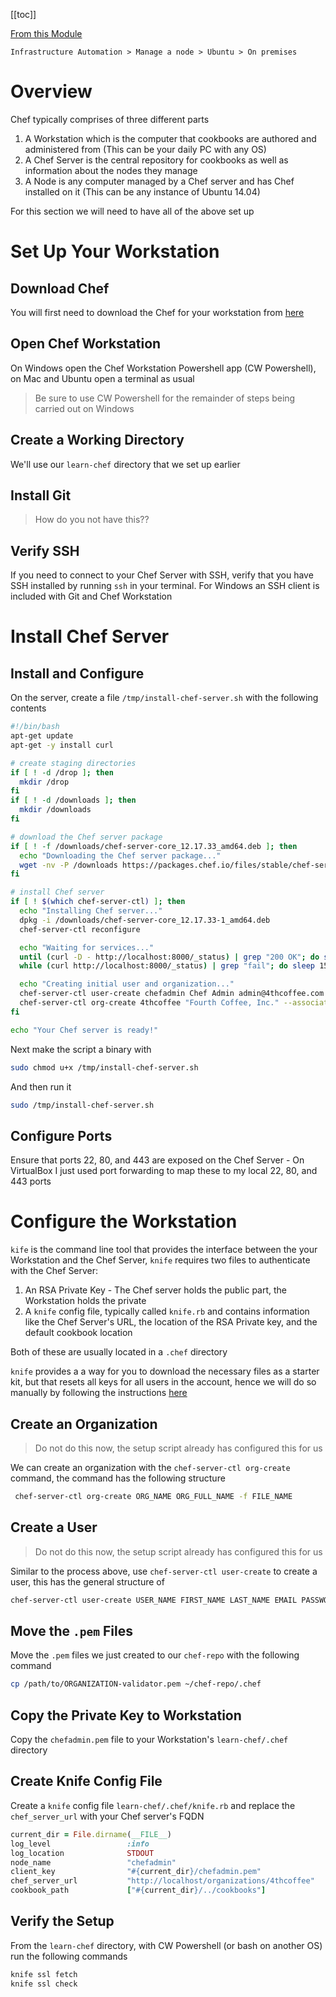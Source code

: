 [[toc]]

[From this Module](https://learn.chef.io/modules/manage-a-node-chef-server/ubuntu/bring-your-own-system#/)

```
Infrastructure Automation > Manage a node > Ubuntu > On premises
``` 

# Overview

Chef typically comprises of three different parts

1. A Workstation which is the computer that cookbooks are authored and administered from (This can be your daily PC with any OS)
2. A Chef Server is the central repository for cookbooks as well as information about the nodes they manage
3. A Node is any computer managed by a Chef server and has Chef installed on it (This can be any instance of Ubuntu 14.04)

For this section we will need to have all of the above set up

# Set Up Your Workstation

## Download Chef

You will first need to download the Chef for your workstation from [here](https://downloads.chef.io/chef-workstation/)

## Open Chef Workstation

On Windows open the Chef Workstation Powershell app (CW Powershell), on Mac and Ubuntu open a terminal as usual

> Be sure to use CW Powershell for the remainder of steps being carried out on Windows

## Create a Working Directory

We'll use our `learn-chef` directory that we set up earlier

## Install Git

> How do you not have this??

## Verify SSH

If you need to connect to your Chef Server with SSH, verify that you have SSH installed by running `ssh` in your terminal. For Windows an SSH client is included with Git and Chef Workstation

# Install Chef Server

## Install and Configure

On the server, create a file `/tmp/install-chef-server.sh` with the following contents

```bash
#!/bin/bash
apt-get update
apt-get -y install curl

# create staging directories
if [ ! -d /drop ]; then
  mkdir /drop
fi
if [ ! -d /downloads ]; then
  mkdir /downloads
fi

# download the Chef server package
if [ ! -f /downloads/chef-server-core_12.17.33_amd64.deb ]; then
  echo "Downloading the Chef server package..."
  wget -nv -P /downloads https://packages.chef.io/files/stable/chef-server/12.17.33/ubuntu/16.04/chef-server-core_12.17.33-1_amd64.deb
fi

# install Chef server
if [ ! $(which chef-server-ctl) ]; then
  echo "Installing Chef server..."
  dpkg -i /downloads/chef-server-core_12.17.33-1_amd64.deb
  chef-server-ctl reconfigure

  echo "Waiting for services..."
  until (curl -D - http://localhost:8000/_status) | grep "200 OK"; do sleep 15s; done
  while (curl http://localhost:8000/_status) | grep "fail"; do sleep 15s; done

  echo "Creating initial user and organization..."
  chef-server-ctl user-create chefadmin Chef Admin admin@4thcoffee.com insecurepassword --filename /drop/chefadmin.pem
  chef-server-ctl org-create 4thcoffee "Fourth Coffee, Inc." --association_user chefadmin --filename 4thcoffee-validator.pem
fi

echo "Your Chef server is ready!"
```

Next make the script a binary with

```bash
sudo chmod u+x /tmp/install-chef-server.sh
```

And then run it

```bash
sudo /tmp/install-chef-server.sh
```

## Configure Ports

Ensure that ports 22, 80, and 443 are exposed on the Chef Server - On VirtualBox I just used port forwarding to map these to my local 22, 80, and 443 ports 

# Configure the Workstation

`kife` is the command line tool that provides the interface between the your Workstation and the Chef Server, `knife` requires two files to authenticate with the Chef Server:

1. An RSA Private Key - The Chef server holds the public part, the Workstation holds the private
2. A `knife` config file, typically called `knife.rb` and contains information like the Chef Server's URL, the location of the RSA Private key, and the default cookbook location

Both of these are usually located in a `.chef` directory

`knife` provides a a way for you to download the necessary files as a starter kit, but that resets all keys for all users in the account, hence we will do so manually by following the instructions [here](https://docs.chef.io/chefdk_setup.html#without-webui)

## Create an Organization

> Do not do this now, the setup script already has configured this for us

We can create an organization with the `chef-server-ctl org-create` command, the command has the following structure

```bash
 chef-server-ctl org-create ORG_NAME ORG_FULL_NAME -f FILE_NAME
```

## Create a User

> Do not do this now, the setup script already has configured this for us

Similar to the process above, use `chef-server-ctl user-create` to create a user, this has the general structure of

```bash
chef-server-ctl user-create USER_NAME FIRST_NAME LAST_NAME EMAIL PASSWORD -f FILE_NAME
```

## Move the `.pem` Files

Move the `.pem` files we just created to our `chef-repo` with the following command

```bash
cp /path/to/ORGANIZATION-validator.pem ~/chef-repo/.chef
```

## Copy the  Private Key to Workstation

Copy the `chefadmin.pem` file to your Workstation's `learn-chef/.chef` directory

## Create Knife Config File

Create a `knife` config file `learn-chef/.chef/knife.rb` and replace the `chef_server_url` with your Chef server's FQDN

```rb
current_dir = File.dirname(__FILE__)
log_level                 :info
log_location              STDOUT
node_name                 "chefadmin"
client_key                "#{current_dir}/chefadmin.pem"
chef_server_url           "http://localhost/organizations/4thcoffee"
cookbook_path             ["#{current_dir}/../cookbooks"]
```

## Verify the Setup

From the `learn-chef` directory, with CW Powershell (or bash on another OS) run the following commands

```bash
knife ssl fetch
knife ssl check
```